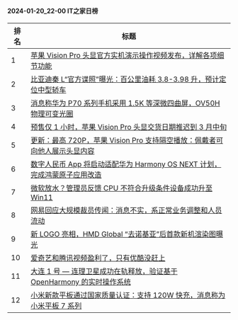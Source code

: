 #### 2024-01-20_22-00  IT之家日榜

| 排名 | 标题|
| --- | ---|
| 1 | [苹果 Vision Pro 头显官方实机演示操作视频发布，详解各项细节功能](https://www.ithome.com/0/746/274.htm) |
| 2 | [比亚迪秦 L“官方谍照”曝光：百公里油耗 3.8-3.98 升，预计定位中型轿车](https://www.ithome.com/0/746/272.htm) |
| 3 | [消息称华为 P70 系列手机采用 1.5K 等深微四曲屏，OV50H 物理可变光圈](https://www.ithome.com/0/746/345.htm) |
| 4 | [预售仅 1 小时，苹果 Vision Pro 头显交货日期推迟到 3 月中旬](https://www.ithome.com/0/746/266.htm) |
| 5 | [更新：最高 720P，苹果 Vision Pro 支持隔空播放：佩戴者可向他人展示头显内容](https://www.ithome.com/0/746/282.htm) |
| 6 | [数字人民币 App 将启动适配华为 Harmony OS NEXT 计划，完成鸿蒙原子应用改造](https://www.ithome.com/0/746/336.htm) |
| 7 | [微软放水？管理员反馈 CPU 不符合升级条件设备成功升至 Win11](https://www.ithome.com/0/746/330.htm) |
| 8 | [网易回应大规模裁员传闻：消息不实，系正常业务调整和人员流动](https://www.ithome.com/0/746/268.htm) |
| 9 | [新 LOGO 亮相，HMD Global “去诺基亚”后首款新机渲染图曝光](https://www.ithome.com/0/746/311.htm) |
| 10 | [爱奇艺和腾讯视频盈利了，只有优酷没赶上](https://www.ithome.com/0/746/370.htm) |
| 11 | [大连 1 号 — 连理卫星成功在轨释放，验证基于 OpenHarmony 的实时操作系统](https://www.ithome.com/0/746/312.htm) |
| 12 | [小米新款平板通过国家质量认证：支持 120W 快充，消息称为小米平板 7 系列](https://www.ithome.com/0/746/369.htm) |
